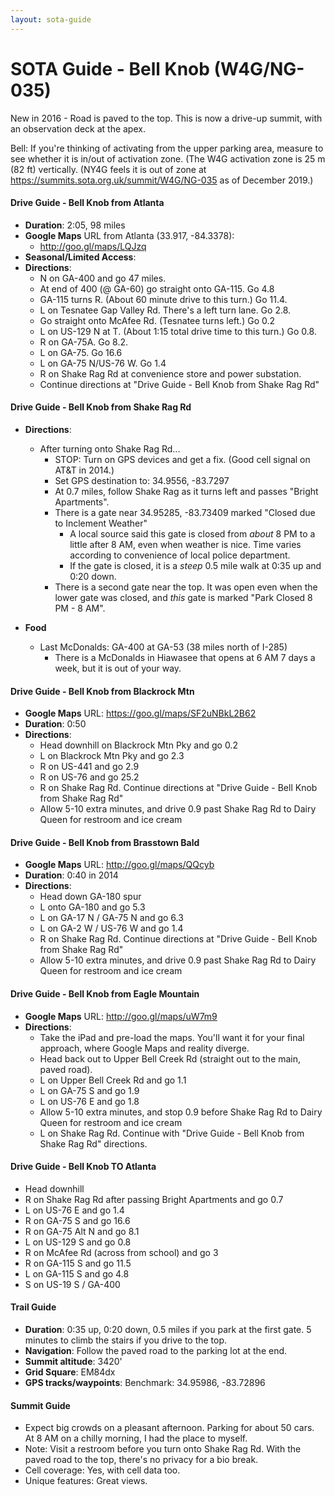 ```yaml
---
layout: sota-guide
---
```

# SOTA Guide - Bell Knob (W4G/NG-035)

New in 2016 - Road is  paved to the top.  This is now a drive-up summit, with an observation deck at the apex.

Bell: If you're thinking of activating from the upper parking area, measure to see whether it is in/out of activation zone. (The W4G activation zone is 25 m (82 ft) vertically.  (NY4G feels it is out of zone at https://summits.sota.org.uk/summit/W4G/NG-035 as of December 2019.)

#### Drive Guide - Bell Knob from Atlanta

* **Duration**: 2:05, 98 miles
* **Google Maps** URL from Atlanta (33.917, -84.3378): 
     * http://goo.gl/maps/LQJzq
* **Seasonal/Limited Access**:
* **Directions**:
     * N on GA-400 and go 47 miles.
     * At end of 400 (@ GA-60) go straight onto GA-115. Go 4.8
     * GA-115 turns R.  (About 60 minute drive to this turn.) Go 11.4.
     * L on Tesnatee Gap Valley Rd. There's a left turn lane.  Go 2.8.
     * Go straight onto McAfee Rd. (Tesnatee turns left.)  Go 0.2
     * L on US-129 N at T. (About 1:15 total drive time to this turn.) Go 0.8.
     * R on GA-75A. Go 8.2.
     * L on GA-75.  Go 16.6
     * L on GA-75 N/US-76 W. Go 1.4
     * R on Shake Rag Rd at convenience store and power substation.
     * Continue directions at "Drive Guide - Bell Knob from Shake Rag Rd"

#### Drive Guide - Bell Knob from Shake Rag Rd

* **Directions**:
  
     * After turning onto Shake Rag Rd...
          * STOP: Turn on GPS devices and get a fix.  (Good cell signal on AT&T in 2014.)
          * Set GPS destination to: 34.9556, -83.7297
          * At 0.7 miles, follow Shake Rag as it turns left and passes "Bright Apartments".
          * There is a gate near 34.95285, -83.73409 marked "Closed due to Inclement Weather"
               * A local source said this gate is closed from *about* 8 PM to a little after 8 AM, even when weather is nice.  Time varies according to convenience of local police department.
               * If the gate is closed, it is a *steep* 0.5 mile walk at 0:35 up and 0:20 down.
          * There is a second gate near the top.  It was open even when the lower gate was closed, and *this* gate is marked "Park Closed 8 PM - 8 AM".

* **Food**
  
     * Last McDonalds:  GA-400 at GA-53 (38 miles north of I-285)
          * There is a McDonalds in Hiawasee that opens at 6 AM 7 days a week, but it is out of your way.

#### Drive Guide - Bell Knob from Blackrock Mtn

* **Google Maps** URL: https://goo.gl/maps/SF2uNBkL2B62
* **Duration**: 0:50
* **Directions**: 
     * Head downhill on Blackrock Mtn Pky and go 0.2
     * L on Blackrock Mtn Pky and go 2.3
     * R on US-441 and go 2.9
     * R on US-76 and go 25.2
     * R on Shake Rag Rd.  Continue directions at "Drive Guide - Bell Knob from Shake Rag Rd"
     * Allow 5-10 extra minutes, and drive 0.9 past Shake Rag Rd to Dairy Queen for restroom and ice cream

#### Drive Guide - Bell Knob from Brasstown Bald

* **Google Maps** URL: http://goo.gl/maps/QQcyb
* **Duration**: 0:40 in 2014
* **Directions**: 
     * Head down GA-180 spur
     * L onto GA-180 and go 5.3
     * L on GA-17 N / GA-75 N and go 6.3
     * L on GA-2 W / US-76 W and go 1.4
     * R on Shake Rag Rd.  Continue directions at "Drive Guide - Bell Knob from Shake Rag Rd"
     * Allow 5-10 extra minutes, and drive 0.9 past Shake Rag Rd to Dairy Queen for restroom and ice cream

#### Drive Guide - Bell Knob from Eagle Mountain

* **Google Maps** URL: http://goo.gl/maps/uW7m9
* **Directions**:
     * Take the iPad and pre-load the maps.  You'll want it for your final approach, where Google Maps and reality diverge.
     * Head back out to Upper Bell Creek Rd (straight out to the main, paved road).
     * L on Upper Bell Creek Rd and go 1.1
     * L on GA-75 S and go 1.9
     * L on US-76 E and go 1.8
     * Allow 5-10 extra minutes, and stop 0.9 before Shake Rag Rd to Dairy Queen for restroom and ice cream
     * L on Shake Rag Rd.  Continue with "Drive Guide - Bell Knob from Shake Rag Rd" directions.

#### Drive Guide - Bell Knob TO Atlanta

* Head downhill
* R on Shake Rag Rd after passing Bright Apartments and go 0.7
* L on US-76 E and go 1.4
* R on GA-75 S and go 16.6
* R on GA-75 Alt N and go 8.1
* L on US-129 S and go 0.8
* R on McAfee Rd (across from school) and go 3
* R on GA-115 S and go 11.5
* L on GA-115 S and go 4.8
* S on US-19 S / GA-400

#### Trail Guide

* **Duration**: 0:35 up, 0:20 down, 0.5 miles if you park at the first gate.  5 minutes to climb the stairs if you drive to the top.
* **Navigation**: Follow the paved road to the parking lot at the end.
* **Summit altitude**: 3420'
* **Grid Square**: EM84dx
* **GPS tracks/waypoints**: Benchmark: 34.95986, -83.72896

#### Summit Guide

* Expect big crowds on a pleasant afternoon.  Parking for about 50 cars.  At 8 AM on a chilly morning, I had the place to myself.
* Note: Visit a restroom before you turn onto Shake Rag Rd.  With the paved road to the top, there's no privacy for a bio break.
* Cell coverage: Yes, with cell data too.
* Unique features: Great views.

